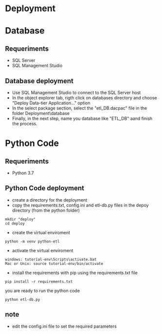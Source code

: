 # Deployment

# Database 

## Requeriments
- SQL Server 
- SQL Management Studio

## Database deployment
- Use SQL Management Studio to connect to the SQL Server host
- In the object explorer tab, rigth click on databases directory and choose "Deploy Data-tier Application..." option
- In the select package section, select the "etl_DB.dacpac" file in the folder Deployment\database
- Finally, in the next step, name you database like "ETL_DB" aand finish the process.

# Python Code

## Requeriments
- Python 3.7

## Python Code deployment
- create a directory for the deployment
- copy the requirements.txt, config.ini and etl-db.py files in the depoy directory (from the python folder)
```
mkdir "deploy"
cd deploy
```
- create the virtual enviroment
```
python -m venv python-etl
```
- activate the virtual enviroment
```
windows: tutorial-env\Scripts\activate.bat
Mac or Unix: source tutorial-env/bin/activate
```
- install the requirements with pip using the requirements.txt file
```
pip install -r requirements.txt
```
you are ready to run the python code
```
python etl-db.py
```

## note
- edit the config.ini file to set the required parameters